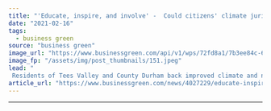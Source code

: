 ```yaml
---
title: "'Educate, inspire, and involve' -  Could citizens' climate juries help fix the Green Homes Grant scheme - and a lot more besides?"
date: "2021-02-16"
tags: 
  - business green
source: "business green"
image_url: "https://www.businessgreen.com/api/v1/wps/72fd8a1/7b3ee84c-6afb-4180-82eb-b89197cd6eed/8/Chemical-Sector-edited-version-1-185x114.jpeg"
image_fp: "/assets/img/post_thumbnails/151.jpeg"
lead: "
 Residents of Tees Valley and County Durham back improved climate and nature education, ring-fenced carbon taxes, ‘green bonds’ and higher spending to hit net zero in first of four citizens' climate panels convened by IPPR ..."
article_url: "https://www.businessgreen.com/news/4027229/educate-inspire-involve-citizens-climate-juries-help-fix-green-homes-grant-scheme-lot"
---
```


---
